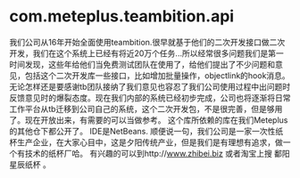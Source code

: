 # com.meteplus.teambition.api
我们公司从16年开始全面使用teambition.很早就基于他们的二次开发接口做二次开发，我们在这个系统上已经有将近20万个任务...所以经常很多问题我们是第一时间发现，这些年给他们当免费测试团队在使用了，给他们提出了不少问题和意见，包括这个二次开发库一些接口，比如增加批量操作，objectlink的hook消息。无论怎样还是要感谢tb团队接纳了我们意见也容忍了我们公司使用过程中出问题时反馈意见时的爆裂态度。现在我们内部的系统已经初步完成，公司也将逐渐将日常工作平台从tb迁移到公司自己的系统，这个二次开发包，不是很完善，但是够用了。现在开放出来，有需要的可以当做参考。
这个库所依赖的库在我们Meteplus的其他仓下都公开了。
IDE是NetBeans.
顺便说一句，我们公司是一家一次性纸杯生产企业，在大家心目中，这是夕阳传统产业，但是我们是有理想有追求，做一个有技术的纸杯厂哈。
有兴趣的可以到http://www.zhibei.biz 或者淘宝上搜 鄱阳星辰纸杯 。
